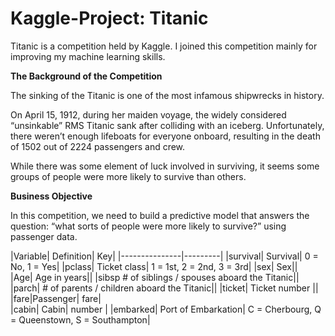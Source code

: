 # Kaggle-Project: Titanic

Titanic is a competition held by Kaggle. I joined this competition mainly for improving my machine learning skills.


**The Background of the Competition**

The sinking of the Titanic is one of the most infamous shipwrecks in history.

On April 15, 1912, during her maiden voyage, the widely considered “unsinkable” RMS Titanic sank after colliding with an iceberg. Unfortunately, there weren’t enough lifeboats for everyone onboard, resulting in the death of 1502 out of 2224 passengers and crew.

While there was some element of luck involved in surviving, it seems some groups of people were more likely to survive than others.


**Business Objective**

In this competition, we need to build a predictive model that answers the question: “what sorts of people were more likely to survive?” using passenger data.


|Variable|	Definition|	Key|
|---------------|---------|
|survival|	Survival|	0 = No, 1 = Yes|
|pclass|	Ticket class|	1 = 1st, 2 = 2nd, 3 = 3rd|
|sex|	Sex||	
|Age|	Age in years||
|sibsp	# of siblings / spouses aboard the Titanic||
|parch|	# of parents / children aboard the Titanic||
|ticket|	Ticket number	||
|fare|Passenger| fare|	
|cabin|	Cabin| number	|
|embarked|	Port of Embarkation|	C = Cherbourg, Q = Queenstown, S = Southampton|
